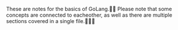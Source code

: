 These are notes for the basics of GoLang.🤩😎
Please note that some concepts are connected to eacheother, as well as there are multiple sections covered in a single file.🤷‍♂️🫡
